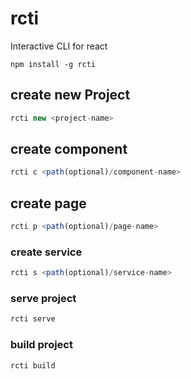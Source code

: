 # rcti
Interactive CLI for react 
```jaascript
npm install -g rcti
```
## create new Project
```javascript
rcti new <project-name> 
```
## create component
```javascript
rcti c <path(optional)/component-name>
```
## create  page
```javascript
rcti p <path(optional)/page-name>
```
### create service 
```javascript
rcti s <path(optional)/service-name>
```
### serve project
```javascript
rcti serve
```
### build project
```javascript
rcti build
```